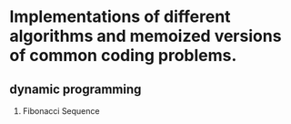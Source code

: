 # Implementations of different algorithms and memoized versions of common coding problems.

## dynamic programming
1. Fibonacci Sequence
